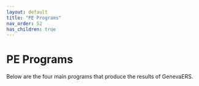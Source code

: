 ```yaml
---
layout: default
title: "PE Programs"
nav_order: 52
has_children: true
---
```

# PE Programs
Below are the four main programs that produce the results of GenevaERS.
